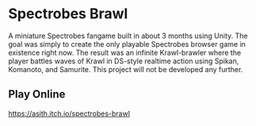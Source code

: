 # Spectrobes Brawl
A miniature Spectrobes fangame built in about 3 months using Unity. The goal was simply to create the only playable Spectrobes browser game in existence right now. The result was an infinite Krawl-brawler where the player battles waves of Krawl in DS-style realtime action using Spikan, Komanoto, and Samurite.
This project will not be developed any further.

## Play Online
https://asith.itch.io/spectrobes-brawl
